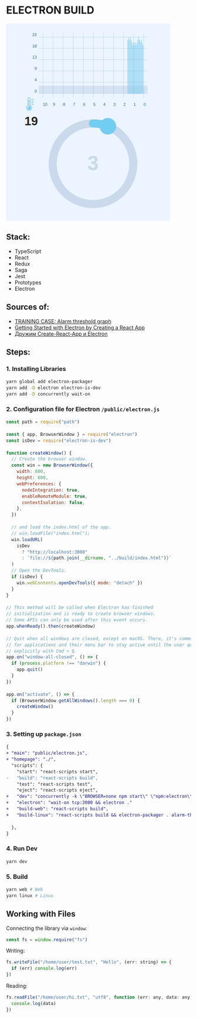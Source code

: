 # ELECTRON BUILD

![](./screenshot.gif)

## Stack:

- TypeScript
- React
- Redux
- Saga
- Jest
- Prototypes
- Electron

## Sources of:

- [TRAINING CASE: Alarm threshold graph](https://github.com/dzino/alarm-threshold-graph)
- [Getting Started with Electron by Creating a React App](https://www.section.io/engineering-education/desktop-application-with-react/)
- [Дружим Create-React-App и Electron](https://polyakovdmitriy.ru/create-react-app-electron/)

## Steps:

### 1. Installing Libraries

```bash
yarn global add electron-packager
yarn add -D electron electron-is-dev
yarn add -D concurrently wait-on
```

### 2. Configuration file for Electron `/public/electron.js`

```js
const path = require("path")

const { app, BrowserWindow } = require("electron")
const isDev = require("electron-is-dev")

function createWindow() {
  // Create the browser window.
  const win = new BrowserWindow({
    width: 800,
    height: 600,
    webPreferences: {
      nodeIntegration: true,
      enableRemoteModule: true,
      contextIsolation: false,
    },
  })

  // and load the index.html of the app.
  // win.loadFile("index.html");
  win.loadURL(
    isDev
      ? "http://localhost:3000"
      : `file://${path.join(__dirname, "../build/index.html")}`
  )
  // Open the DevTools.
  if (isDev) {
    win.webContents.openDevTools({ mode: "detach" })
  }
}

// This method will be called when Electron has finished
// initialization and is ready to create browser windows.
// Some APIs can only be used after this event occurs.
app.whenReady().then(createWindow)

// Quit when all windows are closed, except on macOS. There, it's common
// for applications and their menu bar to stay active until the user quits
// explicitly with Cmd + Q.
app.on("window-all-closed", () => {
  if (process.platform !== "darwin") {
    app.quit()
  }
})

app.on("activate", () => {
  if (BrowserWindow.getAllWindows().length === 0) {
    createWindow()
  }
})
```

### 3. Setting up `package.json`

```diff
{
+ "main": "public/electron.js",
+ "homepage": "./",
  "scripts": {
    "start": "react-scripts start",
-   "build": "react-scripts build",
    "test": "react-scripts test",
    "eject": "react-scripts eject",
+   "dev": "concurrently -k \"BROWSER=none npm start\" \"npm:electron\"",
+   "electron": "wait-on tcp:3000 && electron ."
+   "build-web": "react-scripts build",
+   "build-linux": "react-scripts build && electron-packager . alarm-threshold-graph --overwrite --asar=true --platform=linux --arch=x64 --icon=public/icons/512x512.png --prune=true --out=release-builds"

  },
}
```

### 4. Run Dev

```bash
yarn dev
```

### 5. Build

```bash
yarn web # Web
yarn linux # Linux
```

## Working with Files

Connecting the library via `window`:

```js
const fs = window.require("fs")
```

Writing:

```js
fs.writeFile("/home/user/test.txt", "Hello", (err: string) => {
  if (err) console.log(err)
})
```

Reading:

```js
fs.readFile("/home/user/hi.txt", "utf8", function (err: any, data: any) {
  console.log(data)
})
```
